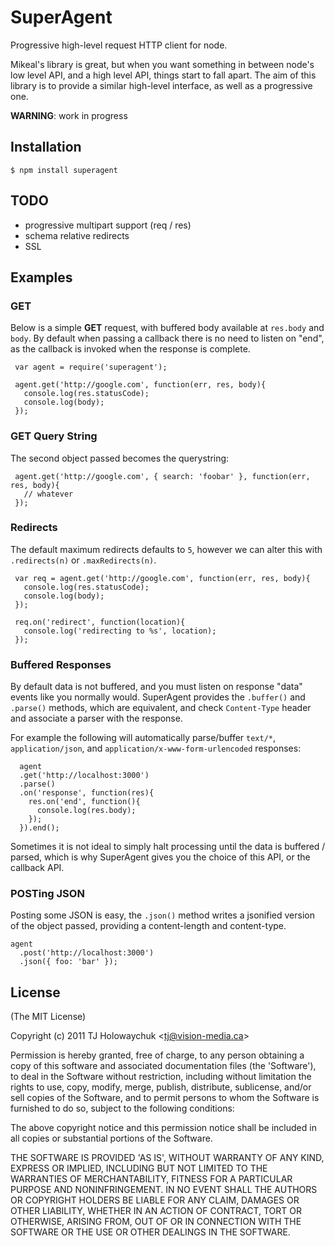 
# SuperAgent

  Progressive high-level request HTTP client for node.

  Mikeal's library is great, but when you want something in between node's low level API, and a high level API, things start to fall apart. The aim of this library is to provide a similar high-level interface, as well as a progressive one.

  __WARNING__: work in progress

## Installation

    $ npm install superagent

## TODO

  - progressive multipart support (req / res)
  - schema relative redirects
  - SSL

## Examples

### GET

 Below is a simple __GET__ request, with buffered body available at `res.body` and `body`. By default when passing a callback there is no need to listen on "end", as the callback is invoked when the response is complete.
 
     var agent = require('superagent');
    
     agent.get('http://google.com', function(err, res, body){
       console.log(res.statusCode);
       console.log(body);
     });

### GET Query String

 The second object passed becomes the querystring:
 
     agent.get('http://google.com', { search: 'foobar' }, function(err, res, body){
       // whatever
     });

### Redirects

 The default maximum redirects defaults to `5`, however we can alter this with `.redirects(n)` or `.maxRedirects(n)`. 

     var req = agent.get('http://google.com', function(err, res, body){
       console.log(res.statusCode);
       console.log(body);
     });

     req.on('redirect', function(location){
       console.log('redirecting to %s', location);
     });

### Buffered Responses

 By default data is not buffered, and you must listen on response "data" events like you normally would. SuperAgent provides the `.buffer()` and `.parse()` methods, which are equivalent, and check `Content-Type` header and associate a parser with the response.

 For example the following will automatically parse/buffer `text/*`, `application/json`, and `application/x-www-form-urlencoded` responses:
 
      agent
      .get('http://localhost:3000')
      .parse()
      .on('response', function(res){
        res.on('end', function(){
          console.log(res.body);
        });
      }).end();

 Sometimes it is not ideal to simply halt processing until the data is buffered / parsed, which is why SuperAgent gives you the choice of this API, or the callback API.

### POSTing JSON

 Posting some JSON is easy, the `.json()` method writes a jsonified version of the object passed, providing a content-length and content-type.

    agent
      .post('http://localhost:3000')
      .json({ foo: 'bar' });

## License 

(The MIT License)

Copyright (c) 2011 TJ Holowaychuk &lt;tj@vision-media.ca&gt;

Permission is hereby granted, free of charge, to any person obtaining
a copy of this software and associated documentation files (the
'Software'), to deal in the Software without restriction, including
without limitation the rights to use, copy, modify, merge, publish,
distribute, sublicense, and/or sell copies of the Software, and to
permit persons to whom the Software is furnished to do so, subject to
the following conditions:

The above copyright notice and this permission notice shall be
included in all copies or substantial portions of the Software.

THE SOFTWARE IS PROVIDED 'AS IS', WITHOUT WARRANTY OF ANY KIND,
EXPRESS OR IMPLIED, INCLUDING BUT NOT LIMITED TO THE WARRANTIES OF
MERCHANTABILITY, FITNESS FOR A PARTICULAR PURPOSE AND NONINFRINGEMENT.
IN NO EVENT SHALL THE AUTHORS OR COPYRIGHT HOLDERS BE LIABLE FOR ANY
CLAIM, DAMAGES OR OTHER LIABILITY, WHETHER IN AN ACTION OF CONTRACT,
TORT OR OTHERWISE, ARISING FROM, OUT OF OR IN CONNECTION WITH THE
SOFTWARE OR THE USE OR OTHER DEALINGS IN THE SOFTWARE.